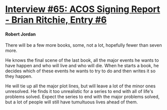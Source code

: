 # [Interview #65: ACOS Signing Report - Brian Ritchie, Entry #6](https://www.theoryland.com/intvmain.php?i=65#6)

#### Robert Jordan

There will be a few more books, some, not a lot, hopefully fewer than seven more.

He knows the final scene of the last book, all the major events he wants to have happen and who will live and who will die. When he starts a book, he decides which of these events he wants to try to do and then writes it so they happen.

He will tie up all the major plot lines, but will leave a lot of the minor ones unresolved. He finds it too unrealistic for a series to end with all of life's problems solved. Expect the series to end with the major problems solved, but a lot of people will still have tumultuous lives ahead of them.

